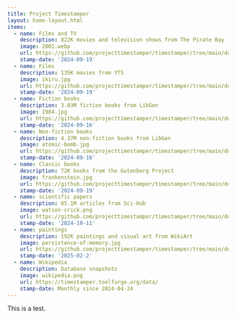 ```yaml
---
title: Project Timestamper
layout: home-layout.html
items:
  - name: Films and TV
    description: 822K movies and television shows from The Pirate Bay
    image: 2001.webp
    url: https://github.com/projecttimestamper/timestamper/tree/main/docs/tpb_movies
    stamp-date: '2024-09-19'
  - name: Films
    description: 135K movies from YTS
    image: ikiru.jpg
    url: https://github.com/projecttimestamper/timestamper/tree/main/docs/yts_movies
    stamp-date: '2024-09-19'
  - name: Fiction books
    description: 3.03M fiction books from LibGen
    image: 1984.jpg
    url: https://github.com/projecttimestamper/timestamper/tree/main/docs/libgen_fiction
    stamp-date: '2024-09-16'
  - name: Non-fiction books
    description: 4.37M non-fiction books from LibGen
    image: atomic-bomb.jpg
    url: https://github.com/projecttimestamper/timestamper/tree/main/docs/libgen_nonfiction
    stamp-date: '2024-09-16'
  - name: Classic books
    description: 72K books from the Gutenberg Project
    image: frankenstein.jpg
    url: https://github.com/projecttimestamper/timestamper/tree/main/docs/gutenberg_books
    stamp-date: '2024-09-19'
  - name: scientific papers
    description: 85.1M articles from Sci-Hub
    image: watson-crick.png
    url: https://github.com/projecttimestamper/timestamper/tree/main/docs/scihub_articles
    stamp-date: '2024-10-11'
  - name: paintings
    description: 192K paintings and visual art from WikiArt
    image: persistence-of-memory.jpg
    url: https://github.com/projecttimestamper/timestamper/tree/main/docs/wikiart_works
    stamp-date: '2025-02-2'
  - name: Wikipedia
    description: Database snapshots
    image: wikipedia.png
    url: https://timestamper.toolforge.org/data/
    stamp-date: Monthly since 2024-04-24
---
```

This is a test.

